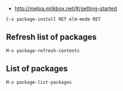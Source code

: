 - http://melpa.milkbox.net/#/getting-started

`C-x package-install RET elm-mode RET`

## Refresh list of packages

`M-x package-refresh-contents`

## List of packages

`M-x package-list-packages`
